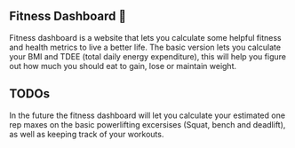 ## Fitness Dashboard 💪
Fitness dashboard is a website that lets you calculate some helpful fitness and health metrics to live a better life. The basic version lets you calculate your BMI and TDEE (total daily energy expenditure), this will help you figure out how much you should eat to gain, lose or maintain weight.

## TODOs
In the future the fitness dashboard will let you calculate your estimated one rep maxes on the basic powerlifting excersises (Squat, bench and deadlift), as well as keeping track of your workouts.